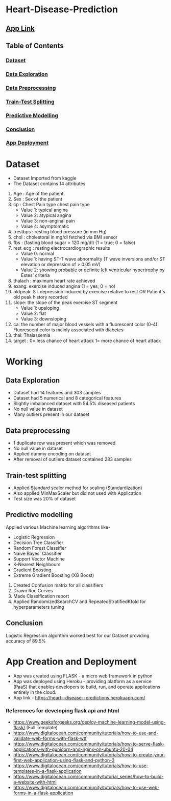 # Heart-Disease-Prediction

## [App Link](https://heart--disease--predictions.herokuapp.com/)

## Table of Contents
### [Dataset](#dataset)
### [Data Exploration](#working##data-exploration)
### [Data Preprocessing](#data-preprocessing)
### [Train-Test Splitting](#train-test-splitting)
### [Predictive Modelling](#predictive-modelling)
### [Conclusion](#conclusion)
### [App Deployment](#app-creation-and-deployment)

# Dataset
* Dataset Imported from kaggle
* The Dataset contains 14 attributes
1. Age : Age of the patient
2. Sex : Sex of the patient
3. cp : Chest Pain type chest pain type
   * Value 1: typical angina
   * Value 2: atypical angina
   * Value 3: non-anginal pain
   * Value 4: asymptomatic
4. trestbps : resting blood pressure (in mm Hg)
5. chol : cholestoral in mg/dl fetched via BMI sensor
6. fbs : (fasting blood sugar > 120 mg/dl) (1 = true; 0 = false)
7. rest_ecg : resting electrocardiographic results
    * Value 0: normal
    * Value 1: having ST-T wave abnormality (T wave inversions and/or ST elevation or depression of > 0.05 mV)
    * Value 2: showing probable or definite left ventricular hypertrophy by Estes' criteria
8. thalach : maximum heart rate achieved
9. exang: exercise induced angina (1 = yes; 0 = no)
10. oldpeak: ST depression induced by exercise relative to rest OR Patient's old peak history recorded
11. slope: the slope of the peak exercise ST segment
    * Value 1: upsloping
    * Value 2: flat
    * Value 3: downsloping
12. ca: the number of major blood vessels with a fluorescent color (0-4). Fluorescent color is mainly associated with diabetes
13. thal: Thalassemia
14. target : 0= less chance of heart attack 1= more chance of heart attack

# Working
## Data Exploration
- Dataset had 14 features and 303 samples
- Dataset had 5 numerical and 8 categorical features
- Slightly imbalanced dataset with 54.5% diseased patients
- No null value in dataset
- Many outliers present in our dataset

## Data preprocessing
- 1 duplicate row was present which was removed
- No null value in dataset
- Applied dummy encoding on dataset
- After removal of outliers dataset contained 283 samples

## Train-test splitting
- Applied Standard scaler method for scaling (Standardization) 
- Also applied MinMaxScaler but did not used with Application
- Test size was 20% of dataset

## Predictive modelling
Applied various Machine learning algorithms like-
- Logistic Regression
- Decision Tree Classifier
- Random Forest Classifier
- Naive Bayes' Classifier
- Support Vector Machine
- K-Nearest Neighbours
- Gradient Boosting
- Extreme Gradient Boosting (XG Boost)

1. Created Confusion matrix for all classifiers
2. Drawn Roc Curves
3. Made Classification report
4. Applied RandomizedSearchCV and RepeatedStratifiedKfold for hyperparameters tuning

## Conclusion
Logistic Regression algorithm worked best for our Dataset providing accuracy of 89.5%

# App Creation and Deployment
- App was created using FLASK - a micro web framework in python
- App was deployed using Heroku - providing platform as a service (PaaS) that enables developers to build, run, and operate applications entirely in the cloud.
- App link - https://heart--disease--predictions.herokuapp.com/



### References for developing flask api and html
*   https://www.geeksforgeeks.org/deploy-machine-learning-model-using-flask/   (Full Template)
*   https://www.digitalocean.com/community/tutorials/how-to-use-and-validate-web-forms-with-flask-wtf
*   https://www.digitalocean.com/community/tutorials/how-to-serve-flask-applications-with-gunicorn-and-nginx-on-ubuntu-20-04
*   https://www.digitalocean.com/community/tutorials/how-to-create-your-first-web-application-using-flask-and-python-3
*   https://www.digitalocean.com/community/tutorials/how-to-use-templates-in-a-flask-application
*   https://www.digitalocean.com/community/tutorial_series/how-to-build-a-website-with-html
*   https://www.digitalocean.com/community/tutorials/how-to-use-web-forms-in-a-flask-application
